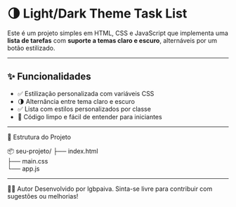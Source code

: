 # 🌗 Light/Dark Theme Task List

Este é um projeto simples em HTML, CSS e JavaScript que implementa uma **lista de tarefas** com **suporte a temas claro e escuro**, alternáveis por um botão estilizado.

---

## ✨ Funcionalidades

- ✅ Estilização personalizada com variáveis CSS
- 🌗 Alternância entre tema claro e escuro
- ✅ Lista com estilos personalizados por classe
- 🧠 Código limpo e fácil de entender para iniciantes

---

📁 Estrutura do Projeto

📦 seu-projeto/
├── index.html       
├── main.css         
└── app.js          

---

🧑‍💻 Autor
Desenvolvido por lgbpaiva.
Sinta-se livre para contribuir com sugestões ou melhorias!
